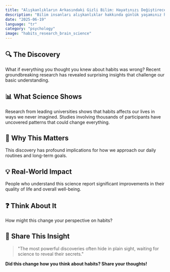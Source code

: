```yaml
---
title: "Alışkanlıkların Arkasındaki Gizli Bilim: Hayatınızı Değiştirecek Keşif"
description: "Bilim insanları alışkanlıklar hakkında günlük yaşamınız hakkındaki düşüncelerinizi devrim yaratabilen şaşırtıcı bir şey keşfetti."
date: "2025-06-19"
language: "tr"
category: "psychology"
image: "habits_research_brain_science"
---
```


## 🔍 The Discovery

What if everything you thought you knew about habits was wrong? Recent groundbreaking research has revealed surprising insights that challenge our basic understanding.

## 📊 What Science Shows

Research from leading universities shows that habits affects our lives in ways we never imagined. Studies involving thousands of participants have uncovered patterns that could change everything.

## 🧠 Why This Matters

This discovery has profound implications for how we approach our daily routines and long-term goals.

## 💡 Real-World Impact

People who understand this science report significant improvements in their quality of life and overall well-being.

## ❓ Think About It

How might this change your perspective on habits?

## 💬 Share This Insight

> "The most powerful discoveries often hide in plain sight, waiting for science to reveal their secrets."

**Did this change how you think about habits? Share your thoughts!**
